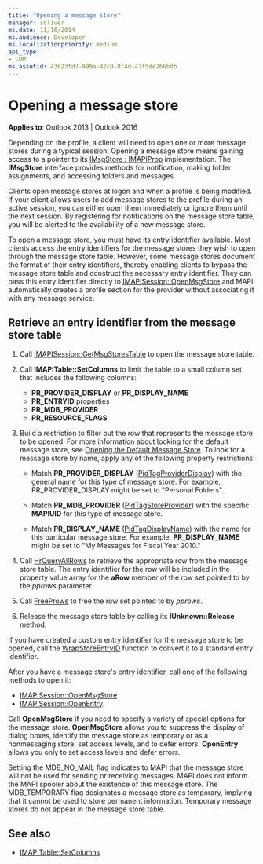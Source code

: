 ```yaml
---
title: "Opening a message store"
manager: soliver
ms.date: 11/16/2014
ms.audience: Developer
ms.localizationpriority: medium
api_type:
- COM
ms.assetid: 43b23fd7-999a-42c0-8f4d-47f5de266bdb
---
```


# Opening a message store

**Applies to**: Outlook 2013 | Outlook 2016 
  
Depending on the profile, a client will need to open one or more message stores during a typical session. Opening a message store means gaining access to a pointer to its [IMsgStore : IMAPIProp](imsgstoreimapiprop.md) implementation. The **IMsgStore** interface provides methods for notification, making folder assignments, and accessing folders and messages. 
  
Clients open message stores at logon and when a profile is being modified. If your client allows users to add message stores to the profile during an active session, you can either open them immediately or ignore them until the next session. By registering for notifications on the message store table, you will be alerted to the availability of a new message store.
  
To open a message store, you must have its entry identifier available. Most clients access the entry identifiers for the message stores they wish to open through the message store table. However, some message stores document the format of their entry identifiers, thereby enabling clients to bypass the message store table and construct the necessary entry identifier. They can pass this entry identifier directly to [IMAPISession::OpenMsgStore](imapisession-openmsgstore.md) and MAPI automatically creates a profile section for the provider without associating it with any message service. 
  
## Retrieve an entry identifier from the message store table
  
1. Call [IMAPISession::GetMsgStoresTable](imapisession-getmsgstorestable.md) to open the message store table. 
    
2. Call **IMAPITable::SetColumns** to limit the table to a small column set that includes the following columns: 
    
   - **PR_PROVIDER_DISPLAY** or **PR_DISPLAY_NAME**
   - **PR_ENTRYID** properties 
   - **PR_MDB_PROVIDER**
   - **PR_RESOURCE_FLAGS**
    
3. Build a restriction to filter out the row that represents the message store to be opened. For more information about looking for the default message store, see [Opening the Default Message Store](opening-the-default-message-store.md). To look for a message store by name, apply any of the following property restrictions:
    
   - Match **PR_PROVIDER_DISPLAY** ([PidTagProviderDisplay](pidtagproviderdisplay-canonical-property.md)) with the general name for this type of message store. For example, PR_PROVIDER_DISPLAY might be set to "Personal Folders".
    
   - Match **PR_MDB_PROVIDER** ([PidTagStoreProvider](pidtagstoreprovider-canonical-property.md)) with the specific **MAPIUID** for this type of message store. 
    
   - Match **PR_DISPLAY_NAME** ([PidTagDisplayName](pidtagdisplayname-canonical-property.md)) with the name for this particular message store. For example, **PR_DISPLAY_NAME** might be set to "My Messages for Fiscal Year 2010." 
    
4. Call [HrQueryAllRows](hrqueryallrows.md) to retrieve the appropriate row from the message store table. The entry identifier for the row will be included in the property value array for the **aRow** member of the row set pointed to by the  _pprows_ parameter. 
    
5. Call [FreeProws](freeprows.md) to free the row set pointed to by  _pprows_.
    
6. Release the message store table by calling its **IUnknown::Release** method. 
    
If you have created a custom entry identifier for the message store to be opened, call the [WrapStoreEntryID](wrapstoreentryid.md) function to convert it to a standard entry identifier. 
  
After you have a message store's entry identifier, call one of the following methods to open it:
  
- [IMAPISession::OpenMsgStore](imapisession-openmsgstore.md)
- [IMAPISession::OpenEntry](imapisession-openentry.md)
    
Call **OpenMsgStore** if you need to specify a variety of special options for the message store. **OpenMsgStore** allows you to suppress the display of dialog boxes, identify the message store as temporary or as a nonmessaging store, set access levels, and to defer errors. **OpenEntry** allows you only to set access levels and defer errors. 
  
Setting the MDB_NO_MAIL flag indicates to MAPI that the message store will not be used for sending or receiving messages. MAPI does not inform the MAPI spooler about the existence of this message store. The MDB_TEMPORARY flag designates a message store as temporary, implying that it cannot be used to store permanent information. Temporary message stores do not appear in the message store table. 
  
## See also

- [IMAPITable::SetColumns](imapitable-setcolumns.md)

